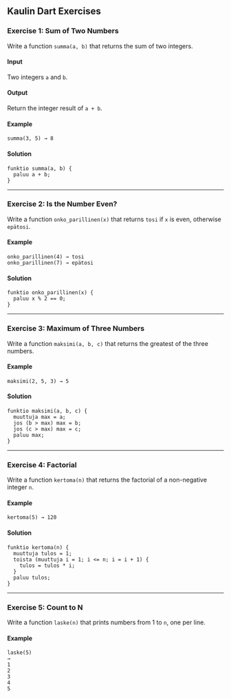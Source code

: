 ## Kaulin Dart Exercises

### Exercise 1: Sum of Two Numbers

Write a function `summa(a, b)` that returns the sum of two integers.

#### Input
Two integers `a` and `b`.

#### Output
Return the integer result of `a + b`.

#### Example
```
summa(3, 5) → 8
```

#### Solution
```kaulin
funktio summa(a, b) {
  paluu a + b;
}
```

---

### Exercise 2: Is the Number Even?

Write a function `onko_parillinen(x)` that returns `tosi` if `x` is even, otherwise `epätosi`.

#### Example
```
onko_parillinen(4) → tosi
onko_parillinen(7) → epätosi
```

#### Solution
```kaulin
funktio onko_parillinen(x) {
  paluu x % 2 == 0;
}
```

---

### Exercise 3: Maximum of Three Numbers

Write a function `maksimi(a, b, c)` that returns the greatest of the three numbers.

#### Example
```
maksimi(2, 5, 3) → 5
```

#### Solution
```kaulin
funktio maksimi(a, b, c) {
  muuttuja max = a;
  jos (b > max) max = b;
  jos (c > max) max = c;
  paluu max;
}
```

---

### Exercise 4: Factorial

Write a function `kertoma(n)` that returns the factorial of a non-negative integer `n`.

#### Example
```
kertoma(5) → 120
```

#### Solution
```kaulin
funktio kertoma(n) {
  muuttuja tulos = 1;
  toista (muuttuja i = 1; i <= n; i = i + 1) {
    tulos = tulos * i;
  }
  paluu tulos;
}
```

---

### Exercise 5: Count to N

Write a function `laske(n)` that prints numbers from 1 to `n`, one per line.

#### Example
```
laske(5)
→
1
2
3
4
5
```